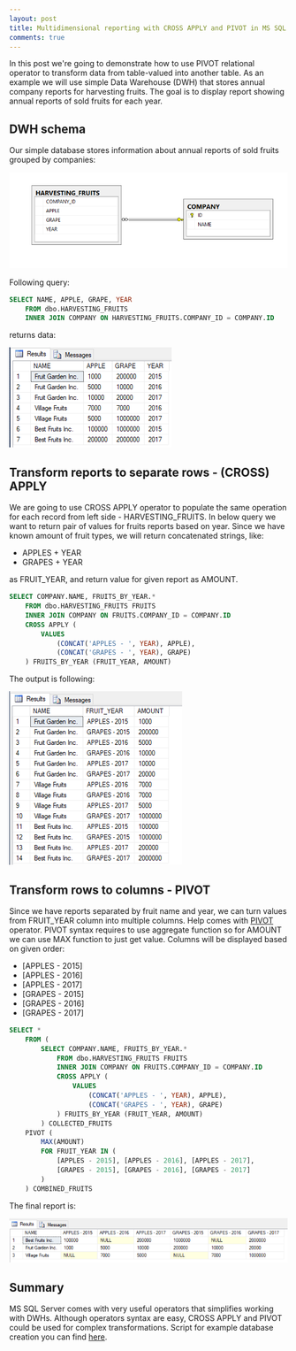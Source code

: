 ```yaml
---
layout: post
title: Multidimensional reporting with CROSS APPLY and PIVOT in MS SQL Server
comments: true
---
```


In this post we're going to demonstrate how to use PIVOT relational operator to transform data from table-valued into another table. 
As an example we will use simple Data Warehouse (DWH) that stores annual company reports for harvesting fruits. 
The goal is to display report showing annual reports of sold fruits for each year. 

## DWH schema

Our simple database stores information about annual reports of sold fruits grouped by companies:

![database-schema](https://raw.githubusercontent.com/adamzareba/adamzareba.github.io/master/images/posts/2018-03-20/db_schema.PNG)

Following query: 

```sql
SELECT NAME, APPLE, GRAPE, YEAR
	FROM dbo.HARVESTING_FRUITS
	INNER JOIN COMPANY ON HARVESTING_FRUITS.COMPANY_ID = COMPANY.ID
```

returns data:

![select_all](https://raw.githubusercontent.com/adamzareba/adamzareba.github.io/master/images/posts/2018-03-20/select_all.PNG)

## Transform reports to separate rows - (CROSS) APPLY

We are going to use CROSS APPLY operator to populate the same operation for each record from left side - HARVESTING_FRUITS.
In below query we want to return pair of values for fruits reports based on year. Since we have known amount of fruit types, we will return concatenated strings, like:
* APPLES + YEAR
* GRAPES + YEAR

as FRUIT_YEAR, and return value for given report as AMOUNT.

```sql
SELECT COMPANY.NAME, FRUITS_BY_YEAR.*
	FROM dbo.HARVESTING_FRUITS FRUITS
	INNER JOIN COMPANY ON FRUITS.COMPANY_ID = COMPANY.ID
	CROSS APPLY (
		VALUES
			(CONCAT('APPLES - ', YEAR), APPLE),
			(CONCAT('GRAPES - ', YEAR), GRAPE)
	) FRUITS_BY_YEAR (FRUIT_YEAR, AMOUNT)
```

The output is following:

![select_cross_apply](https://raw.githubusercontent.com/adamzareba/adamzareba.github.io/master/images/posts/2018-03-20/select_cross_apply.PNG)

## Transform rows to columns - PIVOT

Since we have reports separated by fruit name and year, we can turn values from FRUIT_YEAR column into multiple columns. Help comes with [PIVOT](https://docs.microsoft.com/en-us/sql/t-sql/queries/from-using-pivot-and-unpivot) operator. 
PIVOT syntax requires to use aggregate function so for AMOUNT we can use MAX function to just get value. Columns will be displayed based on given order:
* [APPLES - 2015]
* [APPLES - 2016]
* [APPLES - 2017]
* [GRAPES - 2015]
* [GRAPES - 2016]
* [GRAPES - 2017]

```sql
SELECT *
	FROM (
		SELECT COMPANY.NAME, FRUITS_BY_YEAR.*
			FROM dbo.HARVESTING_FRUITS FRUITS
			INNER JOIN COMPANY ON FRUITS.COMPANY_ID = COMPANY.ID
			CROSS APPLY (
				VALUES
					(CONCAT('APPLES - ', YEAR), APPLE),
					(CONCAT('GRAPES - ', YEAR), GRAPE)
			) FRUITS_BY_YEAR (FRUIT_YEAR, AMOUNT)
		) COLLECTED_FRUITS
	PIVOT (
		MAX(AMOUNT)
		FOR FRUIT_YEAR IN (
			[APPLES - 2015], [APPLES - 2016], [APPLES - 2017], 
			[GRAPES - 2015], [GRAPES - 2016], [GRAPES - 2017]
		)
	) COMBINED_FRUITS
```

The final report is:

![select_pivot](https://raw.githubusercontent.com/adamzareba/adamzareba.github.io/master/images/posts/2018-03-20/select_pivot.PNG)

## Summary

MS SQL Server comes with very useful operators that simplifies working with DWHs. Although operators syntax are easy, CROSS APPLY and PIVOT could be used for complex transformations. 
Script for example database creation you can find [here](https://raw.githubusercontent.com/adamzareba/adamzareba.github.io/master/images/posts/2018-03-20/dwh_setup.sql).